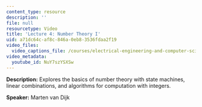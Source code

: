```yaml
---
content_type: resource
description: ''
file: null
resourcetype: Video
title: 'Lecture 4: Number Theory I'
uid: a71dc64c-af8c-846a-0eb8-3536fdaa2f19
video_files:
  video_captions_file: /courses/electrical-engineering-and-computer-science/6-042j-mathematics-for-computer-science-fall-2010/video-lectures/lecture-4-number-theory-i/NuY7szYSXSw.vtt
video_metadata:
  youtube_id: NuY7szYSXSw
---
```


**Description:** Explores the basics of number theory with state machines, linear combinations, and algorithms for computation with integers.

**Speaker:** Marten van Dijk